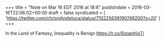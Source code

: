 +++
title = "Note on Mar 16 EDT 2016 at 18:6"
publishdate = 2016-03-16T22:06:02+00:00
draft = false
syndicated = [ 'https://twitter.com/chrisjohndeluca/status/710225639190749200?s=20' ]
+++

In the Land of Fantasy, Inequality is Benign https://t.co/8zqanhlxTi
